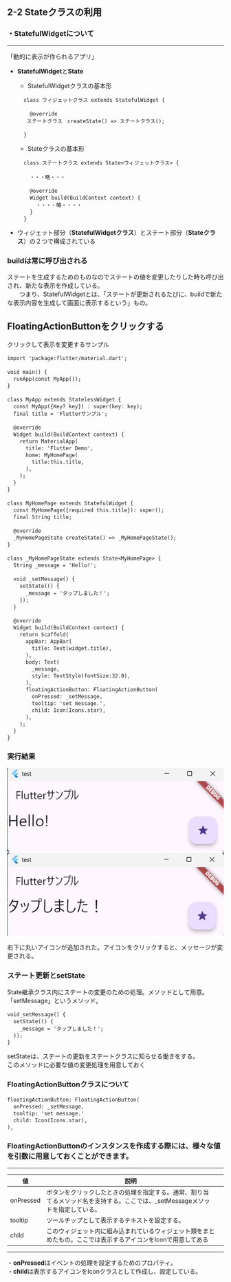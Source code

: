 ## 2-2 Stateクラスの利用
### ・StatefulWidgetについて
---
「動的に表示が作られるアプリ」  
- **StatefulWidget**と**State**
  - StatefulWidgetクラスの基本形
  ```
    class ウィジェットクラス extends StatefulWidget {

      @override
     ステートクラス　createState() => ステートクラス();
     
    }
  ```
  - Stateクラスの基本形
  ```
    class ステートクラス extends State<ウィジェットクラス> {

      ・・・略・・・

      @override
      Widget build(BuildContext context) {
        ・・・・略・・・・
      }
    }
  ```

- ウィジェット部分（**StatefulWidgetクラス**）とステート部分（**Stateクラス**）の２つで構成されている  

### buildは常に呼び出される
ステートを生成するためのものなのでステートの値を変更したりした時も呼び出され、新たな表示を作成している。  
　　つまり、StatefulWidgetとは、「ステートが更新されるたびに、buildで新たな表示内容を生成して画面に表示するという」もの。  

## FloatingActionButtonをクリックする
クリックして表示を変更するサンプル  
```
import 'package:flutter/material.dart';

void main() {
  runApp(const MyApp());
}

class MyApp extends StatelessWidget {
  const MyApp({Key? key}) : super(key: key);
  final title = 'Flutterサンプル';

  @override
  Widget build(BuildContext context) {
    return MaterialApp(
      title: 'Flutter Demo',
      home: MyHomePage(
        title:this.title,
      ),
    );
  }
}

class MyHomePage extends StatefulWidget {
  const MyHomePage({required this.title}): super();
  final String title;

  @override
  _MyHomePageState createState() => _MyHomePageState();
}

class _MyHomePageState extends State<MyHomePage> {
  String _message = 'Hello!';

  void _setMessage() {
    setState(() {
      _message = 'タップしました！';
    });
  }

  @override
  Widget build(BuildContext context) {
    return Scaffold(
      appBar: AppBar(
        title: Text(widget.title),
      ),
      body: Text(
        _message,
        style: TextStyle(fontSize:32.0),
      ),
      floatingActionButton: FloatingActionButton(
        onPressed: _setMessage,
        tooltip: 'set message.',
        child: Icon(Icons.star),
      ),
    );
  }
}
```  
### 実行結果


![alt](/images/hello.png) ![alt](/images/tap.png)  

右下に丸いアイコンが追加された。アイコンをクリックすると、メッセージが変更される。  

### ステート更新とsetState
State継承クラス内にステートの変更のための処理。メソッドとして用意。「setMessage」というメソッド。  
```
void_setMessage() {
  setState(() {
    _message = 'タップしました！';
  });
}
```
setStateは、ステートの更新をステートクラスに知らせる働きをする。  
このメソッドに必要な値の変更処理を用意しておく

### FloatingActionButtonクラスについて
```
floatingActionButton: FloatingActionButton(
  onPressed: _setMessage,
  tooltip: 'set message.'
  child: Icon(Icons.star),
),
```
### FloatingActionButtonのインスタンスを作成する際には、様々な値を引数に用意しておくことができます。
---
| 値        | 説明                                                                                                                          |     | 
| --------- | ----------------------------------------------------------------------------------------------------------------------------- | --- | 
| onPressed | ボタンをクリックしたときの処理を指定する。通常、割り当てるメソッド名を支持する。ここでは、_setMessageメソッドを指定している。 |     | 
| tooltip   | ツールチップとして表示するテキストを設定する。                                                                                |     | 
| child     | このウィジェット内に組み込まれているウィジェット類をまとめたもの。ここでは表示するアイコンをIconで用意してある                |     |
-----

・**onPressed**はイベントの処理を設定するためのプロパティ。  
・**child**は表示するアイコンをIconクラスとして作成し、設定している。  
